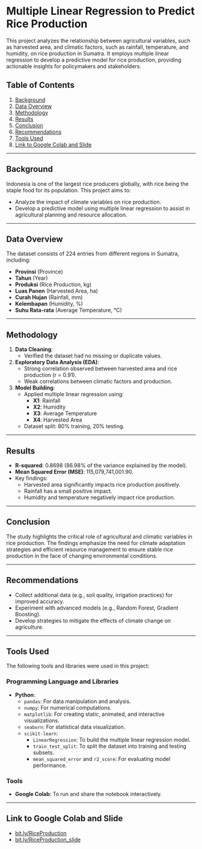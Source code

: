 # Multiple Linear Regression to Predict Rice Production
This project analyzes the relationship between agricultural variables, such as harvested area, and climatic factors, such as rainfall, temperature, and humidity, on rice production in Sumatra. It employs multiple linear regression to develop a predictive model for rice production, providing actionable insights for policymakers and stakeholders.

## Table of Contents
1. [Background](#background)
2. [Data Overview](#data-overview)
3. [Methodology](#methodology)
4. [Results](#results)
5. [Conclusion](#conclusion)
6. [Recommendations](#recommendations)
7. [Tools Used](#tools-used)
8. [Link to Google Colab and Slide](#link-to-google-colab-and-slide)

---

## Background
Indonesia is one of the largest rice producers globally, with rice being the staple food for its population. This project aims to:
- Analyze the impact of climate variables on rice production.
- Develop a predictive model using multiple linear regression to assist in agricultural planning and resource allocation.

---

## Data Overview
The dataset consists of 224 entries from different regions in Sumatra, including:
- **Provinsi** (Province)
- **Tahun** (Year)
- **Produksi** (Rice Production, kg)
- **Luas Panen** (Harvested Area, ha)
- **Curah Hujan** (Rainfall, mm)
- **Kelembapan** (Humidity, %)
- **Suhu Rata-rata** (Average Temperature, °C)

---

## Methodology
1. **Data Cleaning**:
   - Verified the dataset had no missing or duplicate values.
2. **Exploratory Data Analysis (EDA)**:
   - Strong correlation observed between harvested area and rice production (r = 0.91).
   - Weak correlations between climatic factors and production.
3. **Model Building**:
   - Applied multiple linear regression using:
     - **X1**: Rainfall
     - **X2**: Humidity
     - **X3**: Average Temperature
     - **X4**: Harvested Area
   - Dataset split: 80% training, 20% testing.

---

## Results
- **R-squared**: 0.8698 (86.98% of the variance explained by the model).
- **Mean Squared Error (MSE)**: 115,079,741,001.90.
- Key findings:
  - Harvested area significantly impacts rice production positively.
  - Rainfall has a small positive impact.
  - Humidity and temperature negatively impact rice production.

---

## Conclusion
The study highlights the critical role of agricultural and climatic variables in rice production. The findings emphasize the need for climate adaptation strategies and efficient resource management to ensure stable rice production in the face of changing environmental conditions.

---

## Recommendations
- Collect additional data (e.g., soil quality, irrigation practices) for improved accuracy.
- Experiment with advanced models (e.g., Random Forest, Gradient Boosting).
- Develop strategies to mitigate the effects of climate change on agriculture.

---

## Tools Used
The following tools and libraries were used in this project:

### Programming Language and Libraries
- **Python**:
  - `pandas`: For data manipulation and analysis.
  - `numpy`: For numerical computations.
  - `matplotlib`: For creating static, animated, and interactive visualizations.
  - `seaborn`: For statistical data visualization.
  - `scikit-learn`:
    - `LinearRegression`: To build the multiple linear regression model.
    - `train_test_split`: To split the dataset into training and testing subsets.
    - `mean_squared_error` and `r2_score`: For evaluating model performance.

### Tools
- **Google Colab**: To run and share the notebook interactively.

---

## Link to Google Colab and Slide
- [bit.ly/RiceProduction](https://bit.ly/RiceProduction)
- [bit.ly/RiceProduction_slide](https://bit.ly/RiceProduction_slide)
